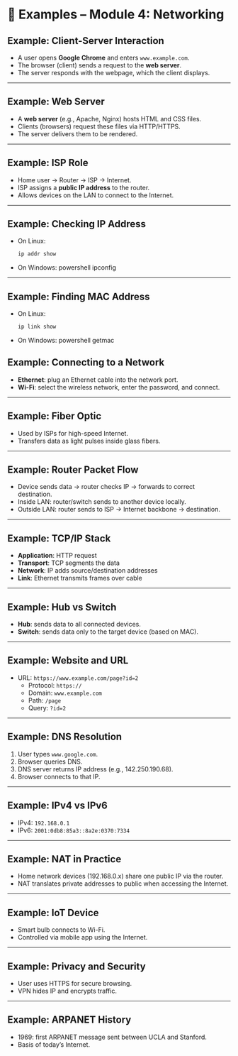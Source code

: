 # 📂 Examples – Module 4: Networking

## Example: Client-Server Interaction
- A user opens **Google Chrome** and enters `www.example.com`.  
- The browser (client) sends a request to the **web server**.  
- The server responds with the webpage, which the client displays.  

---

## Example: Web Server
- A **web server** (e.g., Apache, Nginx) hosts HTML and CSS files.  
- Clients (browsers) request these files via HTTP/HTTPS.  
- The server delivers them to be rendered.  

---

## Example: ISP Role
- Home user → Router → ISP → Internet.  
- ISP assigns a **public IP address** to the router.  
- Allows devices on the LAN to connect to the Internet.  

---

## Example: Checking IP Address
- On Linux:
  ```bash
  ip addr show

- On Windows:
 powershell
 ipconfig

---

## Example: Finding MAC Address
- On Linux:
  ```bash
  ip link show

- On Windows:
 powershell
 getmac

## Example: Connecting to a Network
- **Ethernet**: plug an Ethernet cable into the network port.  
- **Wi-Fi**: select the wireless network, enter the password, and connect.  

---

## Example: Fiber Optic
- Used by ISPs for high-speed Internet.  
- Transfers data as light pulses inside glass fibers.  

---

## Example: Router Packet Flow
- Device sends data → router checks IP → forwards to correct destination.  
- Inside LAN: router/switch sends to another device locally.  
- Outside LAN: router sends to ISP → Internet backbone → destination.  

---

## Example: TCP/IP Stack
- **Application**: HTTP request  
- **Transport**: TCP segments the data  
- **Network**: IP adds source/destination addresses  
- **Link**: Ethernet transmits frames over cable  

---

## Example: Hub vs Switch
- **Hub**: sends data to all connected devices.  
- **Switch**: sends data only to the target device (based on MAC).  

---

## Example: Website and URL
- URL: `https://www.example.com/page?id=2`  
  - Protocol: `https://`  
  - Domain: `www.example.com`  
  - Path: `/page`  
  - Query: `?id=2`  

---

## Example: DNS Resolution
1. User types `www.google.com`.  
2. Browser queries DNS.  
3. DNS server returns IP address (e.g., 142.250.190.68).  
4. Browser connects to that IP.  

---

## Example: IPv4 vs IPv6
- IPv4: `192.168.0.1`  
- IPv6: `2001:0db8:85a3::8a2e:0370:7334`  

---

## Example: NAT in Practice
- Home network devices (192.168.0.x) share one public IP via the router.  
- NAT translates private addresses to public when accessing the Internet.  

---

## Example: IoT Device
- Smart bulb connects to Wi-Fi.  
- Controlled via mobile app using the Internet.  

---

## Example: Privacy and Security
- User uses HTTPS for secure browsing.  
- VPN hides IP and encrypts traffic.  

---

## Example: ARPANET History
- 1969: first ARPANET message sent between UCLA and Stanford.  
- Basis of today’s Internet.  




